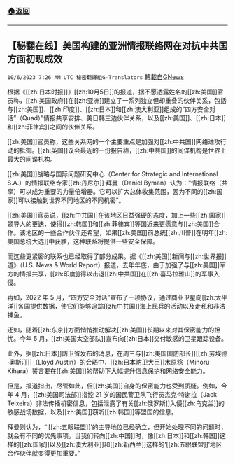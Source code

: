 ###  [:house:返回](README.md)
---


## 【秘翻在线】美国构建的亚洲情报联络网在对抗中共国方面初现成效
`10/6/2023 7:26 AM UTC 秘密翻譯組G-Translators` [轉載自GNews](https://gnews.org/articles/1791837)

根据《[[zh:日本时报]]》[[zh:10月5日]]的报道，据不愿透露姓名的[[zh:美国]]官员称，[[zh:美国政府]]在[[zh:亚洲]]建立了一系列独立但却重叠的伙伴关系，包括与[[zh:美国]]、[[zh:印度]]、[[zh:日本]]和[[zh:澳大利亚]]组成的“四方安全对话”（Quad）”情报共享安排、美日韩三边伙伴关系，以及[[zh:美国]]、[[zh:日本]]和[[zh:菲律宾]]之间的伙伴关系。

[[zh:美国]]官员称，这些关系网的一个主要重点是加强对[[zh:中共国]]网络进攻行动的抵御。[[zh:英国]]议会最近的一份报告称，[[zh:中共国]]的间谍机构是世界上最大的间谍机构。

[[zh:美国]]战略与国际问题研究中心（Center for Strategic and International S.A.）的情报联络专家[[zh:丹尼尔]]·拜曼（Daniel Byman）认为：“情报联络（共享）可以成为重要的力量倍增器。它可以扩大总体收集范围，因为不同的[[zh:国家]]可以接触到世界不同地区的不同机密”。

[[zh:美国]]官员说，[[zh:中共国]]在该地区日益强硬的态度，加上一些[[zh:国家]]领导人的更迭，使得[[zh:韩国]]和[[zh:菲律宾]]等国近来更愿意与[[zh:美国]]合作。该地区的一些合作伙伴还希望，如果[[zh:美国]]前总统[[zh:川普]]在明年[[zh:美国总统大选]]中获胜，这种联系将提供一些安全保障。

而这些更紧密的联系也已经取得了部分成果。据《[[zh:美国]]新闻与[[zh:世界报]]道》（U.S. News & World Report）报道，去年年底，由于加强了与[[zh:美国]]军方的情报共享，[[zh:印度]]得以击退[[zh:中共国]]在[[zh:喜马拉雅山]]的军事入侵。

再如，2022 年 5 月，“四方安全对话”宣布了一项协议，通过商业卫星向[[zh:太平洋]]各国提供数据，使它们能够追踪[[zh:中共国]]海上民兵的活动以及走私和非法捕鱼。

还如，随着[[zh:东京]]方面悄悄推动解决[[zh:美国]]长期以来对其保密能力的担忧。今年 5 月，[[zh:美国太空部队]]宣布向[[zh:日本]]交付敏感的卫星跟踪设备。

此外，据[[zh:日本]]防卫省发布的消息，在周三与[[zh:美国国防部长]][[zh:劳埃德·奥斯汀]]（Lloyd Austin）的会晤中，[[zh:日本防卫大臣]]木原稔（Minoru Kihara）誓言要在[[zh:美国]]的帮助下大幅提升信息保护和网络安全能力。

但是，报道指出，尽管如此，但[[zh:美国]]自身的保密能力也受到质疑。例如，今年 4 月，[[zh:美国司法部]]指控 21 岁的国民警卫队飞行员杰克·特谢拉（Jack Teixeira）非法传播机密信息，包括泄露了有关[[zh:俄罗斯]]入侵[[zh:乌克兰]]的敏感战场数据，以及[[zh:美国]]窃听[[zh:韩国]]等盟国的信息。

拜曼则认为，“‘[[zh:五眼联盟]]’的主导地位已经确立，但开始处理不同的问题时，就会有不同的优先事项。当我们转向[[zh:中国]]时，像[[zh:日本]]和[[zh:韩国]]这样的[[zh:国家]]以及[[zh:澳大利亚]]和[[zh:新西兰]]这样的‘[[zh:五眼联盟]]’地区合作伙伴就变得更加重要。”
